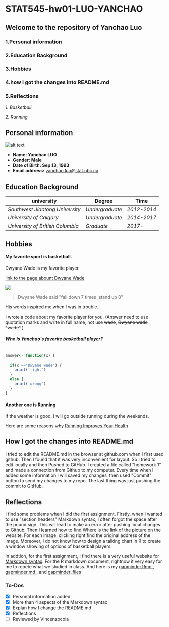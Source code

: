 
# STAT545-hw01-LUO-YANCHAO

## Welcome to the repository of Yanchao Luo

### 1.Personal information
### 2.Education Background
### 3.Hobbies
### 4.how I got the changes into README.md
### 5.Reflections
*1. Basketball*

*2. Running*

## Personal information
![alt text](https://scontent-sea1-1.xx.fbcdn.net/v/t31.0-8/21740976_1982006595416086_6285683886992067438_o.jpg?oh=9e81f91aadeeda88d16494a4ed09330d&oe=5A5FA68D "This summer, I went to a beutiful place Erhai in China")

- **Name: Yanchao LUO**
- **Gender: Male**
- **Date of Birth: Sep.13, 1993** 
- **Email address:** yanchao.luo@stat.ubc.ca


## Education Background

|    **university**               | **Degree**     | **Time**   |
|---------------------------------|----------------|------------|
| *Southwest Jiaotong University* | *Undergraduate*|*2012-2014* |
| *University of Calgary*         | *Undergraduate*|*2014-2017* |
| *University of British Columbia*| *Graduate*     |*2017-*     |
## Hobbies

#### My favorite sport is basketball.

 Dwyane Wade is my favorite player.

  [link to the page abount Dwyane Wade](https://en.wikipedia.org/wiki/Dwyane_Wade)
 
 ![](https://media3.giphy.com/media/l41YqLMPYCGqEe4ne/giphy.gif)
 

>  Dwyane Wade said "fall down 7 times ,stand up 8" 

 His words inspired me when I was in trouble.

 I wrote a code about my favorite player for you.
 (Answer need to use quotation marks and write in full name, not use ~~wade~~, ~~Dwyane wade~~, ~~"wade"~~ )


##### Who is Yanchao's favorite basketball player?
      
```R

answer<- function(x) {
  
  if(x =="Dwyane wade") {
    print('right')
  }
  else {
    print('wrong')
  }
}
```
#### Another one is Running

If the weather is good, I will go outside running during the weekends.

Here are some reasons why
[Running Improves Your Health](http://www.medicaldaily.com/run-your-life-6-health-benefits-running-just-5-minutes-every-day-322050)



## How I got the changes into README.md
I tried to edit the README.md in the browser at github.com when I first used github. Then I found that it was very inconvenient for layout.
So I tried to edit locally and then Pushed to GitHub. I created a file called "homework 1" and made a connection from Github to my computer.
Every time when I added some information I will saved my changes, then used "Commit" button to send my changes to my repo. The last thing was just pushing the commit to GitHub.

## Reflections
I find some problems when I did the first assignment. Firstly, when I wanted to use "section headers" Markdown syntax, I often forgot the space after the pound sign. This will lead to make an error after pushing local changes to Github. Then I learned how to find Where is the link of the picture on the website. For each image, clicking right find the original address of the image. Moreover, I do not know how to design a talking chart in R to create a window showing of options of basketball players. 

In addtion, for the first assignment, I find there is a very useful website for [Markdown syntax](https://daringfireball.net/projects/markdown/syntax). For the R markdown document, rightnow it very easy for me to repete what we studied in class. And here is my 
[gapminder.Rmd ](https://github.com/yanchaoluo/STAT545-hw01-LUO-YANCHAO/blob/master/hw01_gapminder.Rmd), 
[gapminder.md ](https://github.com/yanchaoluo/STAT545-hw01-LUO-YANCHAO/blob/master/hw01_gapminder.md), 
and [gapminder_files](https://github.com/yanchaoluo/STAT545-hw01-LUO-YANCHAO/tree/master/hw01_gapminder_files/figure-markdown_github-ascii_identifiers)

### To-Dos
- [x] Personal information added
- [x] More than 4 aspects of the Markdown syntax
- [x] Explan how I change the README.md
- [x] Reflections
- [ ] Reviewed by Vincenzocoia
